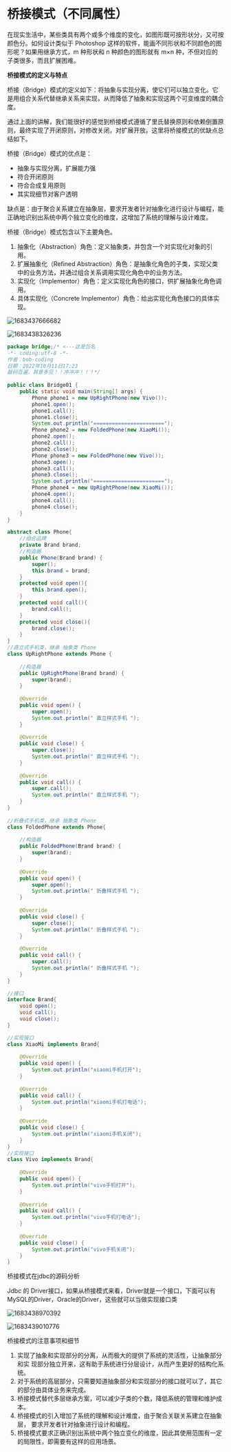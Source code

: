 # 桥接模式（不同属性）

在现实生活中，某些类具有两个或多个维度的变化，如图形既可按形状分，又可按颜色分。如何设计类似于 Photoshop 这样的软件，能画不同形状和不同颜色的图形呢？如果用继承方式，m 种形状和 n 种颜色的图形就有 m×n 种，不但对应的子类很多，而且扩展困难。

**桥接模式的定义与特点**

桥接（Bridge）模式的定义如下：将抽象与实现分离，使它们可以独立变化。它是用组合关系代替继承关系来实现，从而降低了抽象和实现这两个可变维度的耦合度。

通过上面的讲解，我们能很好的感觉到桥接模式遵循了里氏替换原则和依赖倒置原则，最终实现了开闭原则，对修改关闭，对扩展开放。这里将桥接模式的优缺点总结如下。

桥接（Bridge）模式的优点是：

* 抽象与实现分离，扩展能力强
* 符合开闭原则
* 符合合成复用原则
* 其实现细节对客户透明

缺点是：由于聚合关系建立在抽象层，要求开发者针对抽象化进行设计与编程，能正确地识别出系统中两个独立变化的维度，这增加了系统的理解与设计难度。

桥接（Bridge）模式包含以下主要角色。

1. 抽象化（Abstraction）角色：定义抽象类，并包含一个对实现化对象的引用。
2. 扩展抽象化（Refined Abstraction）角色：是抽象化角色的子类，实现父类中的业务方法，并通过组合关系调用实现化角色中的业务方法。
3. 实现化（Implementor）角色：定义实现化角色的接口，供扩展抽象化角色调用。
4. 具体实现化（Concrete Implementor）角色：给出实现化角色接口的具体实现。

![1683437666682](image/23-05-04-设计模式-结构型模式/1683437666682.png)

![1683438326236](image/23-05-04-设计模式-结构型模式/1683438326236.png)

```java
package bridge;/* <---这是包名
-*- coding:utf-8 -*-
作者：bob-coding
日期：2022年10月11日17:23
敲码百遍，其意多见！！冲冲冲！！！*/
 
public class Bridge01 {
    public static void main(String[] args) {
        Phone phone1 = new UpRightPhone(new Vivo());
        phone1.open();
        phone1.call();
        phone1.close();
        System.out.println("=======================");
        Phone phone2 = new FoldedPhone(new XiaoMi());
        phone2.open();
        phone2.call();
        phone2.close();
        Phone phone3 = new FoldedPhone(new Vivo());
        phone3.open();
        phone3.call();
        phone3.close();
        System.out.println("=======================");
        Phone phone4 = new UpRightPhone(new XiaoMi());
        phone4.open();
        phone4.call();
        phone4.close();
    }
}
```

```java
abstract class Phone{
    //组合品牌
    private Brand brand;
    //构造器
    public Phone(Brand brand) {
        super();
        this.brand = brand;
    }
    protected void open(){
        this.brand.open();
    }
    protected void call(){
        brand.call();
    }
    protected void close(){
        brand.close();
    }
}
//直立式手机类，继承 抽象类 Phone
class UpRightPhone extends Phone {
 
    //构造器
    public UpRightPhone(Brand brand) {
        super(brand);
    }
 
    @Override
    public void open() {
        super.open();
        System.out.println(" 直立样式手机 ");
    }
 
    @Override
    public void close() {
        super.close();
        System.out.println(" 直立样式手机 ");
    }
 
    @Override
    public void call() {
        super.call();
        System.out.println(" 直立样式手机 ");
    }
}
 
//折叠式手机类，继承 抽象类 Phone
class FoldedPhone extends Phone{
 
    //构造器
    public FoldedPhone(Brand brand) {
        super(brand);
    }
 
    @Override
    public void open() {
        super.open();
        System.out.println(" 折叠样式手机 ");
    }
 
    @Override
    public void close() {
        super.close();
        System.out.println(" 折叠样式手机 ");
    }
 
    @Override
    public void call() {
        super.call();
        System.out.println(" 折叠样式手机 ");
    }
}
```

```java
//接口
interface Brand{
    void open();
    void call();
    void close();
}

//实现接口
class XiaoMi implements Brand{
 
    @Override
    public void open() {
        System.out.println("xiaomi手机打开");
    }
 
    @Override
    public void call() {
        System.out.println("xiaomi手机打电话");
    }
 
    @Override
    public void close() {
        System.out.println("xiaomi手机关闭");
    }
}
//实现接口
class Vivo implements Brand{
 
    @Override
    public void open() {
        System.out.println("vivo手机打开");
    }
 
    @Override
    public void call() {
        System.out.println("vivo手机打电话");
    }
 
    @Override
    public void close() {
        System.out.println("vivo手机关闭");
    }
}
```

桥接模式在jdbc的源码分析

Jdbc 的 Driver接口，如果从桥接模式来看，Driver就是一个接口，下面可以有 MySQL的Driver，Oracle的Driver，这些就可以当做实现接口类

![1683438970392](image/23-05-04-设计模式-结构型模式/1683438970392.png)

![1683439010776](image/23-05-04-设计模式-结构型模式/1683439010776.png)

桥接模式的注意事项和细节

1) 实现了抽象和实现部分的分离，从而极大的提供了系统的灵活性，让抽象部分和实 现部分独立开来，这有助于系统进行分层设计，从而产生更好的结构化系统。
2) 对于系统的高层部分，只需要知道抽象部分和实现部分的接口就可以了，其它的部分由具体业务来完成。
3) 桥接模式替代多层继承方案，可以减少子类的个数，降低系统的管理和维护成本。
4) 桥接模式的引入增加了系统的理解和设计难度，由于聚合关联关系建立在抽象层， 要求开发者针对抽象进行设计和编程。
5) 桥接模式要求正确识别出系统中两个独立变化的维度，因此其使用范围有一定的局限性，即需要有这样的应用场景。
